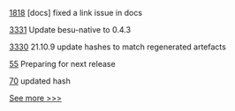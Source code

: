 
[1818](https://github.com/hyperledger/bevel/pull/1818) [docs] fixed a link issue in docs

[3331](https://github.com/hyperledger/besu/pull/3331) Update besu-native to 0.4.3

[3330](https://github.com/hyperledger/besu/pull/3330) 21.10.9 update hashes to match regenerated artefacts

[55](https://github.com/hyperledger/besu-native/pull/55) Preparing for next release

[70](https://github.com/hyperledger/homebrew-besu/pull/70) updated hash 


[See more >>>](https://start-here.hyperledger.org/pull-requests)
